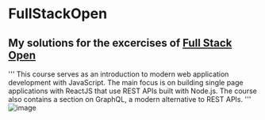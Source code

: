 # FullStackOpen
## My solutions for the excercises of [Full Stack Open](https://fullstackopen.com/en/)
'''
This course serves as an introduction to modern web application development with JavaScript. The main focus is on building single page applications with ReactJS that use REST APIs built with Node.js. The course also contains a section on GraphQL, a modern alternative to REST APIs.
'''
![image](https://github.com/petalzx/FullStackOpen/assets/96787012/d464bde7-a968-4768-ba2b-6505959f8930)

